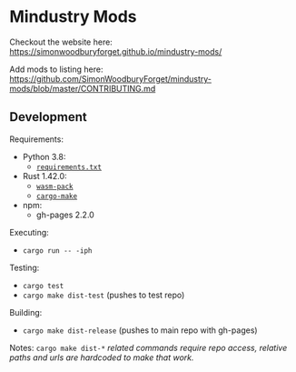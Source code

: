 # Mindustry Mods

Checkout the website here: https://simonwoodburyforget.github.io/mindustry-mods/

Add mods to listing here: https://github.com/SimonWoodburyForget/mindustry-mods/blob/master/CONTRIBUTING.md

## Development

Requirements:
- Python 3.8: 
  - [`requirements.txt`](requirements.txt)
- Rust 1.42.0:
  - [`wasm-pack`](wasm-pack)
  - [`cargo-make`](cargo-make)
- npm:
  - gh-pages 2.2.0

Executing: 
- `cargo run -- -iph`

Testing: 
- `cargo test`
- `cargo make dist-test` (pushes to test repo)

Building:
- `cargo make dist-release` (pushes to main repo with gh-pages)

Notes: `cargo make dist-*` *related commands require repo access,
relative paths and urls are hardcoded to make that work.*

[requirements]: https://github.com/SimonWoodburyForget/mindustry-mods/blob/master/scripts/requirements.txt
[wasm-pack]: https://github.com/rustwasm/wasm-pack
[cargo-make]: https://github.com/sagiegurari/cargo-make
[rustup]: https://rustup.rs/
